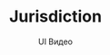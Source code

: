 ---
layout: embed
permalink: apps/minting/business-processes/jurisdiction/ux-videos
lang: ru
page_id: apps-minting-business-processes-jurisdiction-video


title: Jurisdiction
subtitle: UI Видео
backUrl: /ru/apps/minting/business-processes/jurisdiction

description: Diagrams
---